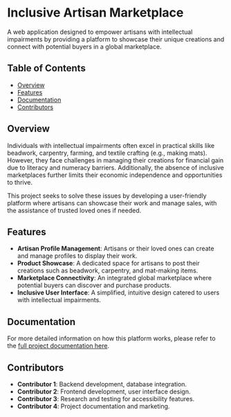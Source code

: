 # Inclusive Artisan Marketplace

A web application designed to empower artisans with intellectual impairments by providing a platform to showcase their unique creations and connect with potential buyers in a global marketplace.

## Table of Contents

- [Overview](#overview)
- [Features](#features)
- [Documentation](#documentation)
- [Contributors](#contributors)

## Overview

Individuals with intellectual impairments often excel in practical skills like beadwork, carpentry, farming, and textile crafting (e.g., making mats). However, they face challenges in managing their creations for financial gain due to literacy and numeracy barriers. Additionally, the absence of inclusive marketplaces further limits their economic independence and opportunities to thrive.

This project seeks to solve these issues by developing a user-friendly platform where artisans can showcase their work and manage sales, with the assistance of trusted loved ones if needed.

## Features

- **Artisan Profile Management**: Artisans or their loved ones can create and manage profiles to display their work.
- **Product Showcase**: A dedicated space for artisans to post their creations such as beadwork, carpentry, and mat-making items.
- **Marketplace Connectivity**: An integrated global marketplace where potential buyers can discover and purchase products.
- **Inclusive User Interface**: A simplified, intuitive design catered to users with intellectual impairments.

## Documentation

For more detailed information on how this platform works, please refer to the [full project documentation here](https://docs.google.com/presentation/d/1_1SW45CloPuVDw5J7ULxWvA-HF7vMQy24pfoZairvkQ/edit?usp=sharing).

## Contributors

- **Contributor 1**: Backend development, database integration.
- **Contributor 2**: Frontend development, user interface design.
- **Contributor 3**: Research and testing for accessibility features.
- **Contributor 4**: Project documentation and marketing.




